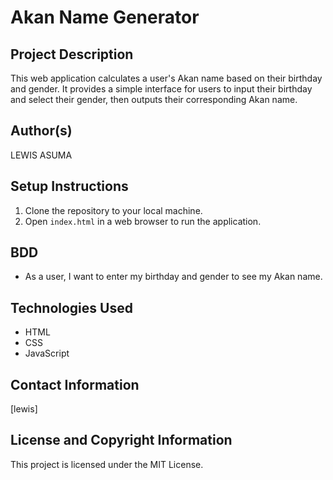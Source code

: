 # Akan Name Generator

## Project Description
This web application calculates a user's Akan name based on their birthday and gender. It provides a simple interface for users to input their birthday and select their gender, then outputs their corresponding Akan name.

## Author(s)
LEWIS ASUMA
## Setup Instructions
1. Clone the repository to your local machine.
2. Open `index.html` in a web browser to run the application.

## BDD
- As a user, I want to enter my birthday and gender to see my Akan name.

## Technologies Used
- HTML
- CSS
- JavaScript

## Contact Information
[lewis]

## License and Copyright Information
This project is licensed under the MIT License.
